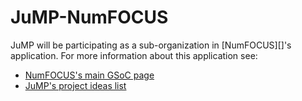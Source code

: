 # JuMP-NumFOCUS 

JuMP will be participating as a sub-organization in [NumFOCUS][]'s application. For more information about this application see:
- [NumFOCUS's main GSoC page](https://github.com/numfocus/gsoc)
- [JuMP's project ideas list](https://github.com/JuliaOpt/GSOC2019/blob/master/ideas-list.md)
